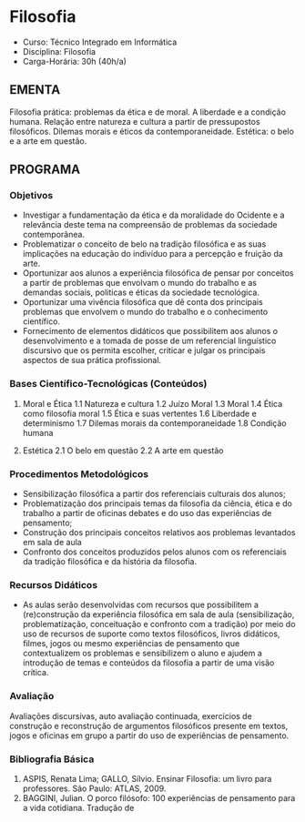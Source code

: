 # Filosofia 

* Curso: Técnico Integrado em Informática
* Disciplina: Filosofia                                                                    
* Carga-Horária: 30h (40h/a)

## EMENTA

Filosofia prática: problemas da ética e de moral. A liberdade e a condição humana. Relação entre natureza e
cultura a partir de pressupostos filosóficos. Dilemas morais e éticos da contemporaneidade. Estética: o belo e a
arte em questão.

## PROGRAMA
### Objetivos

*    Investigar a fundamentação da ética e da moralidade do Ocidente e a relevância deste tema na compreensão
     de problemas da sociedade contemporânea.
*    Problematizar o conceito de belo na tradição filosófica e as suas implicações na educação do indivíduo para a
     percepção e fruição da arte.
*    Oportunizar aos alunos a experiência filosófica de pensar por conceitos a partir de problemas que envolvam o
     mundo do trabalho e as demandas sociais, politicas e éticas da sociedade tecnológica.
*    Oportunizar uma vivência filosófica que dê conta dos principais problemas que envolvem o mundo do trabalho
     e o conhecimento científico.
*    Fornecimento de elementos didáticos que possibilitem aos alunos o desenvolvimento e a tomada de posse de
     um referencial linguístico discursivo que os permita escolher, criticar e julgar os principais aspectos de sua
     prática profissional.

### Bases Científico-Tecnológicas (Conteúdos)

1.   Moral e Ética
     1.1 Natureza e cultura
     1.2 Juízo Moral
     1.3 Moral
     1.4 Ética como filosofia moral
     1.5 Ética e suas vertentes
     1.6 Liberdade e determinismo
     1.7 Dilemas morais da contemporaneidade
     1.8 Condição humana

2.   Estética
     2.1 O belo em questão
     2.2 A arte em questão

### Procedimentos Metodológicos

*    Sensibilização filosófica a partir dos referenciais culturais dos alunos;
*    Problematização dos principais temas da filosofia da ciência, ética e do trabalho a partir de oficinas debates e
     do uso das experiências de pensamento;
*    Construção dos principais conceitos relativos aos problemas levantados em sala de aula
*    Confronto dos conceitos produzidos pelos alunos com os referenciais da tradição filosófica e da história da
     filosofia.

### Recursos Didáticos

*    As aulas serão desenvolvidas com recursos que possibilitem a (re)construção da experiência filosófica em
     sala de aula (sensibilização, problematização, conceituação e confronto com a tradição) por meio do uso de
     recursos de suporte como textos filosóficos, livros didáticos, filmes, jogos ou mesmo experiências de
     pensamento que contextualizem os problemas e sensibilizem o aluno e ajudem a introdução de temas e
     conteúdos da filosofia a partir de uma visão crítica.

### Avaliação

Avaliações discursivas, auto avaliação continuada, exercícios de construção e reconstrução de argumentos
filosóficos presente em textos, jogos e oficinas em grupo a partir do uso de experiências de pensamento.

### Bibliografia Básica

1. ASPIS, Renata Lima; GALLO, Sílvio. Ensinar Filosofia: um livro para professores. São Paulo: ATLAS, 2009.
2. BAGGINI, Julian. O porco filósofo: 100 experiências de pensamento para a vida cotidiana. Tradução de